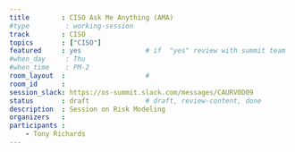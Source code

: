 ```yaml
---
title        : CISO Ask Me Anything (AMA)
#type         : working-session
track        : CISO
topics       : ["CISO"]
featured     : yes                # if  "yes" review with summit team
#when_day     : Thu
#when_time    : PM-2
room_layout  :                    #
room_id      :
session_slack: https://os-summit.slack.com/messages/CAURV0D09
status       : draft              # draft, review-content, done
description  : Session on Risk Modeling
organizers   :
participants :
    - Tony Richards
---
```


<!--(add intro)

## Why

## What

## Outcomes

## Who

## References-->
